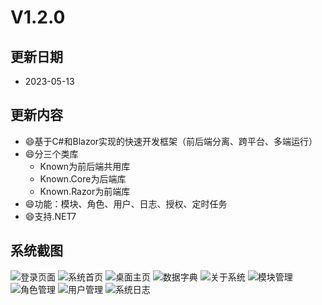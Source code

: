 # V1.2.0

## 更新日期
- 2023-05-13

## 更新内容
- 😄基于C#和Blazor实现的快速开发框架（前后端分离、跨平台、多端运行）
- 😄分三个类库
    - Known为前后端共用库
    - Known.Core为后端库
    - Known.Razor为前端库
- 😄功能：模块、角色、用户、日志、授权、定时任务
- 😄支持.NET7

## 系统截图

![登录页面](https://foruda.gitee.com/images/1688121567850878119/aeb0ba7c_14334.png "屏幕截图")
![系统首页](https://foruda.gitee.com/images/1688121652832203993/393e14ff_14334.png "屏幕截图")
![桌面主页](https://foruda.gitee.com/images/1688095584616599752/95a18c01_14334.png "屏幕截图")
![数据字典](https://foruda.gitee.com/images/1688121245593898303/e45b1e89_14334.png "屏幕截图")
![关于系统](https://foruda.gitee.com/images/1688121313448887148/ee79121b_14334.png "屏幕截图")
![模块管理](https://foruda.gitee.com/images/1688121372620870803/ca564f91_14334.png "屏幕截图")
![角色管理](https://foruda.gitee.com/images/1688121430233035965/c6e8df7f_14334.png "屏幕截图")
![用户管理](https://foruda.gitee.com/images/1688121486294777387/218d0eb9_14334.png "屏幕截图")
![系统日志](https://foruda.gitee.com/images/1688121524781415308/4e15ee1d_14334.png "屏幕截图")